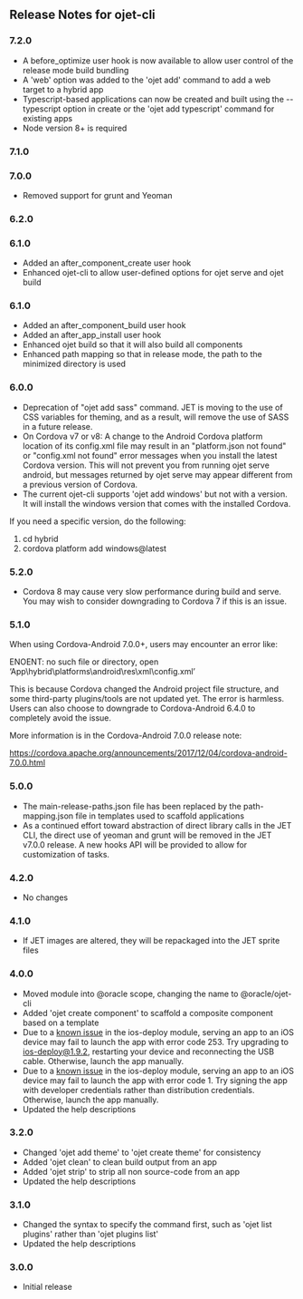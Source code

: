 ﻿## Release Notes for ojet-cli ##

### 7.2.0
* A before_optimize user hook is now available to allow user control of the release mode build bundling
* A 'web' option was added to the 'ojet add' command to add a web target to a hybrid app
* Typescript-based applications can now be created and built using the --typescript option in create or the 'ojet add typescript' command for existing apps
* Node version 8+ is required

### 7.1.0

### 7.0.0
* Removed support for grunt and Yeoman

### 6.2.0

### 6.1.0

* Added an after_component_create user hook
* Enhanced ojet-cli to allow user-defined options for ojet serve and ojet build

### 6.1.0

* Added an after_component_build user hook
* Added an after_app_install user hook
* Enhanced ojet build so that it will also build all components
* Enhanced path mapping so that in release mode, the path to the minimized directory is used

### 6.0.0

* Deprecation of "ojet add sass" command.  JET is moving to the use of CSS variables for theming, and as a result, will remove the use of SASS in a future release.
* On Cordova v7 or v8: A change to the Android Cordova platform location of its config.xml file may result in an "platform.json not found" or "config.xml not found" error messages when you install the latest Cordova version. This will not prevent you from running ojet serve android, but messages returned by ojet serve may appear different from a previous version of Cordova.
* The current ojet-cli supports 'ojet add windows' but not with a version.  It will install the windows version that comes with the installed Cordova.

If you need a specific version, do the following:

1. cd hybrid
2. cordova platform add windows@latest

### 5.2.0
* Cordova 8 may cause very slow performance during build and serve.  You may wish to consider downgrading to Cordova 7 if this is an issue.

### 5.1.0
When using Cordova-Android 7.0.0+, users may encounter an error like:

ENOENT: no such file or directory, open ‘App\hybrid\platforms\android\res\xml\config.xml’

This is because Cordova changed the Android project file structure, and some third-party plugins/tools are not updated yet.
The error is harmless.  Users can also choose to downgrade to Cordova-Android 6.4.0 to completely avoid the issue. 

More information is in the Cordova-Android 7.0.0 release note: 

https://cordova.apache.org/announcements/2017/12/04/cordova-android-7.0.0.html

### 5.0.0
* The main-release-paths.json file has been replaced by the path-mapping.json file in templates used to scaffold applications
* As a continued effort toward abstraction of direct library calls in the JET CLI, the direct use of yeoman and grunt will be removed in the JET v7.0.0 release.  A new hooks API will be provided to allow for customization of tasks.

### 4.2.0
* No changes

### 4.1.0
* If JET images are altered, they will be repackaged into the JET sprite files

### 4.0.0
* Moved module into @oracle scope, changing the name to @oracle/ojet-cli
* Added 'ojet create component' to scaffold a composite component based on a template
* Due to a [known issue](https://github.com/phonegap/ios-deploy/issues/292) in the ios-deploy module, serving an app to an iOS device may fail to launch the app with error code 253. Try upgrading to ios-deploy@1.9.2, restarting your device and  reconnecting the USB cable.  Otherwise, launch the app manually.
* Due to a [known issue](https://github.com/phonegap/ios-deploy/issues/275) in the ios-deploy module, serving an app to an iOS device may fail to launch the app with error code 1.  Try signing the app with developer credentials rather than distribution credentials.  Otherwise, launch the app manually.
* Updated the help descriptions

### 3.2.0
* Changed 'ojet add theme' to 'ojet create theme' for consistency
* Added 'ojet clean' to clean build output from an app
* Added 'ojet strip' to strip all non source-code from an app
* Updated the help descriptions

### 3.1.0
* Changed the syntax to specify the command first, such as 'ojet list plugins' rather than 'ojet plugins list'
* Updated the help descriptions 

### 3.0.0
* Initial release
